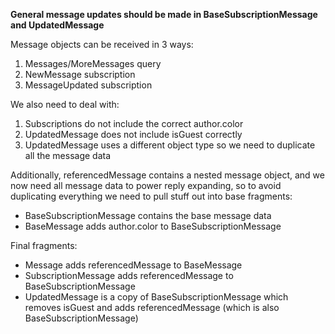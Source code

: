 **General message updates should be made in BaseSubscriptionMessage and UpdatedMessage**

Message objects can be received in 3 ways:
1. Messages/MoreMessages query
2. NewMessage subscription
3. MessageUpdated subscription

We also need to deal with:
1. Subscriptions do not include the correct author.color
2. UpdatedMessage does not include isGuest correctly
3. UpdatedMessage uses a different object type so we need to duplicate all the message data

Additionally, referencedMessage contains a nested message object, and we now need all message data to power reply expanding, so to avoid duplicating everything we need to pull stuff out into base fragments:

- BaseSubscriptionMessage contains the base message data
- BaseMessage adds author.color to BaseSubscriptionMessage

Final fragments:
- Message adds referencedMessage to BaseMessage
- SubscriptionMessage adds referencedMessage to BaseSubscriptionMessage
- UpdatedMessage is a copy of BaseSubscriptionMessage which removes isGuest and adds referencedMessage (which is also BaseSubscriptionMessage)
